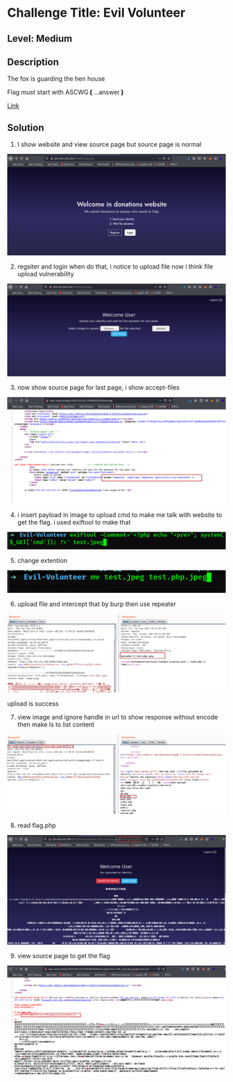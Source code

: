 # Challenge Title:  Evil Volunteer 

## Level: Medium

## Description
The fox is guarding the hen house

Flag must start with ASCWG❴...answer❵

[Link](http://104.154.142.159:60002/index.php)

## Solution

1) I show website and view source page but source page is normal

![alt text](https://github.com/Mr-R19HT/CTF-Writeups/blob/main/ASCWG_CTF2022/images/evil/website.png)

2) regsiter and login when do that, i notice to upload file now i think file upload vulnerability

![alt text](https://github.com/Mr-R19HT/CTF-Writeups/blob/main/ASCWG_CTF2022/images/evil/fileupload.png)

3) now show source page for last page, i show accept-files

![alt text](https://github.com/Mr-R19HT/CTF-Writeups/blob/main/ASCWG_CTF2022/images/evil/source.png)

4) i insert payload in image to upload cmd to make me talk with website to get the flag. i used exiftool to make that

![alt text](https://github.com/Mr-R19HT/CTF-Writeups/blob/main/ASCWG_CTF2022/images/evil/exiftool.png)

5) change extention

![alt text](https://github.com/Mr-R19HT/CTF-Writeups/blob/main/ASCWG_CTF2022/images/evil/change%20extention.png)


6) upload file and intercept that by burp then use repeater

![alt text](https://github.com/Mr-R19HT/CTF-Writeups/blob/main/ASCWG_CTF2022/images/evil/upload.png)

upload is success

7) view image and ignore handle in url to show response without encode then make ls to list content

![alt text](https://github.com/Mr-R19HT/CTF-Writeups/blob/main/ASCWG_CTF2022/images/evil/cmd.png)

8) read flag.php

![alt text](https://github.com/Mr-R19HT/CTF-Writeups/blob/main/ASCWG_CTF2022/images/evil/cat.png)

9) view source page to get the flag

![alt text](https://github.com/Mr-R19HT/CTF-Writeups/blob/main/ASCWG_CTF2022/images/evil/flag.png)








